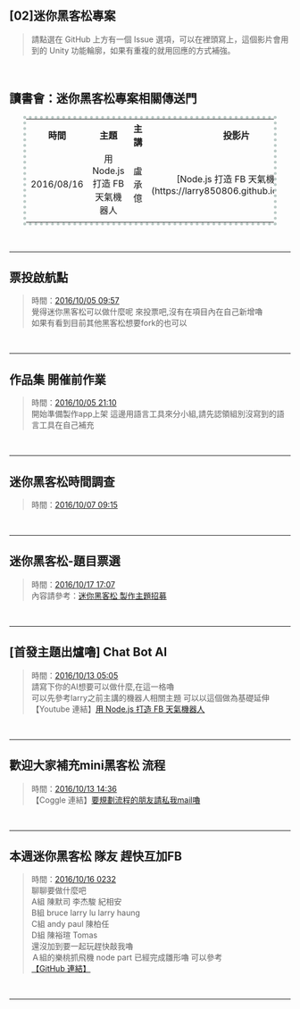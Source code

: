 
## [02]迷你黑客松專案

> 請點選在 GitHub 上方有一個 Issue 選項，可以在裡頭寫上，這個影片會用到的 Unity 功能輪廓，如果有重複的就用回應的方式補強。

<br>

## 讀書會：迷你黑客松專案相關傳送門

<center><table style="width:90%; text-align:center; vertical-align:middle; border: 5px dotted #BACAC6;">

<tr>
<!------------------------------------------------------>
<th style="width:16%;">時間							</th>
<th style="width:16%;">主題							</th>
<th style="width:16%;">主講							</th>
<th style="width:16%;">投影片							</th>
<th style="width:16%;">影片							</th>
<th style="width:16%;">提問交流區						</th>
<!------------------------------------------------------>
</tr>


<tr>
<!------------------------------------------------------>
<td>2016/08/16</td>
<td>用 Node.js 打造 FB 天氣機器人</td>
<td>盧承億</td>
<td>[Node.js 打造 FB 天氣機器人](https://larry850806.github.io/weather/)</td>
<td>[Youtube](https://youtu.be/c5gz5TxtEQk)</td>
<td>[點我跳轉](https://github.com/onlinereadbook/booknodejs/issues/5)</td>
<!------------------------------------------------------>
</tr>

<tr>
<!------------------------------------------------------>
<td>												</td>
<td>												</td>
<td>												</td>
<td>												</td>
<td>												</td>
<td>												</td>
<!------------------------------------------------------>
</tr>

</table></center>

<br><hr>

## 票投啟航點
>時間：[2016/10/05 09:57](https://www.facebook.com/groups/1274976625880806/permalink/1275221702522965/)
><br>覺得迷你黑客松可以做什麼呢 來投票吧,沒有在項目內在自己新增嚕
><br>如果有看到目前其他黑客松想要fork的也可以

<br><hr>

## 作品集 開催前作業
>時間：[2016/10/05 21:10](https://www.facebook.com/groups/1274976625880806/permalink/1275734739138328/)
><br>開始準備製作app上架 這邊用語言工具來分小組,請先認領組別沒寫到的語言工具在自己補充

<br><hr>

## 迷你黑客松時間調查
>時間：[2016/10/07 09:15](https://www.facebook.com/groups/1274976625880806/permalink/1277569825621486/)

<br><hr>

## 迷你黑客松-題目票選
>時間：[2016/10/17 17:07](https://www.facebook.com/groups/1274976625880806/permalink/1283089621736173/)
><br>內容請參考：[迷你黑客松 製作主題招募](https://www.facebook.com/groups/1274976625880806/permalink/1276438452401290/)

<br><hr>

## [首發主題出爐嚕] Chat Bot AI
>時間：[2016/10/13 05:05](https://www.facebook.com/groups/1274976625880806/permalink/1285292591515876/)
><br>請寫下你的AI想要可以做什麼,在這一格嚕
><br>可以先參考larry之前主講的機器人相關主題 可以以這個做為基礎延伸
><br>【Youtube 連結】[用 Node.js 打造 FB 天氣機器人](https://youtu.be/c5gz5TxtEQk)

<br><hr>

## 歡迎大家補充mini黑客松 流程
>時間：[2016/10/13 14:36](https://www.facebook.com/groups/1274976625880806/permalink/1285731541471981/)
><br>【Coggle 連結】[要規劃流程的朋友請私我mail嚕](https://coggle.it/diagram/V_8nGfIPVt5auqhf)

<br><hr>

## 本週迷你黑客松 隊友 趕快互加FB
>時間：[2016/10/16 0232](https://www.facebook.com/groups/1274976625880806/permalink/1289684494410019/)
><br>聊聊要做什麼吧
><br>A組 陳默司 李杰駿 紀相安
><br>B組 bruce larry lu larry haung
><br>C組 andy paul 陳柏任
><br>D組 陳裕瑄 Tomas
><br>還沒加到要一起玩趕快敲我嚕
><br>Ａ組的樂桃抓飛機 node part 已經完成雛形嚕 可以參考
><br>[【GitHub 連結】](https://github.com/mosluce/HackthonTeamA)

<br><hr>

